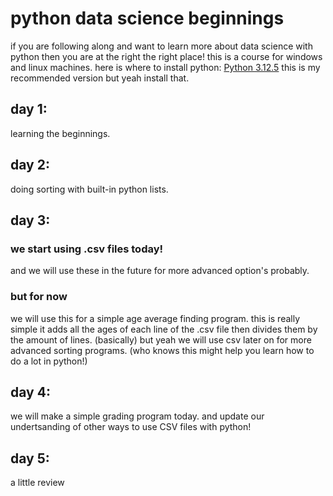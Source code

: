 # python data science beginnings
if you are following along and want to learn more about data science with python then you are at the right the right place!
this is a course for windows and linux machines.
here is where to install python:
[Python 3.12.5](https://www.python.org/downloads/release/python-3125/)
this is my recommended version but yeah install that.
## day 1:
learning the beginnings.
## day 2:
doing sorting with built-in python lists.
## day 3:
### we start using .csv files today! 
and we will use these in the future for more advanced option's probably.
### but for now
we will use this for a simple age average finding program. this is really simple it adds all the ages of each line of the .csv file then divides them by the amount of lines.
(basically) but yeah we will use csv later on for more advanced sorting programs.
(who knows this might help you learn how to do a lot in python!)
## day 4:
we will make a simple grading program today. and update our undertsanding of other ways to use CSV files with python!
## day 5:
a little review
